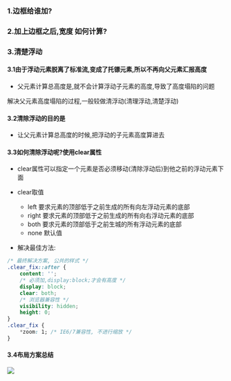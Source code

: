 ### 1.边框给谁加?

### 2.加上边框之后,宽度  如何计算?







### 3.清楚浮动

#### 3.1由于浮动元素脱离了标准流,变成了托镖元素,所以不再向父元素汇报高度

* 父元素计算总高度是,就不会计算浮动子元素的高度,导致了高度塌陷的问题

解决父元素高度塌陷的过程,一般较做清浮动(清理浮动,清楚浮动)



#### 3.2清除浮动的目的是

* 让父元素计算总高度的时候,把浮动的子元素高度算进去

#### 3.3如何清除浮动呢?使用clear属性

* clear属性可以指定一个元素是否必须移动(清除浮动后)到他之前的浮动元素下面
* clear取值
  * left  要求元素的顶部低于之前生成的所有向左浮动元素的底部
  * right 要求元素的顶部低于之前生成的所有向右浮动元素的底部
  * both 要求元素的顶部低于之前生城的所有浮动元素的底部
  * none 默认值

* 解决最佳方法:

```css
/* 最终解决方案, 公共的样式 */
.clear_fix::after {
    content: '';
    /* 必须加,display:block;才会有高度 */
    display: block;
    clear: both;
    /* 浏览器兼容性 */
    visibility: hidden;
    height: 0;
}
.clear_fix {
    *zoom: 1; /* IE6/7兼容性, 不进行缩放 */
}
```

#### 3.4布局方案总结

<img src="E:\studyLogs\上课笔记\img\layout01.png" style="zoom:100%;" />